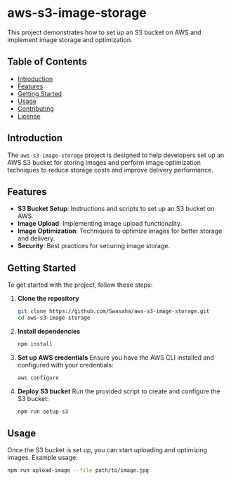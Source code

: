 # aws-s3-image-storage

This project demonstrates how to set up an S3 bucket on AWS and implement image storage and optimization. 

## Table of Contents
- [Introduction](#introduction)
- [Features](#features)
- [Getting Started](#getting-started)
- [Usage](#usage)
- [Contributing](#contributing)
- [License](#license)

## Introduction
The `aws-s3-image-storage` project is designed to help developers set up an AWS S3 bucket for storing images and perform image optimization techniques to reduce storage costs and improve delivery performance.

## Features
- **S3 Bucket Setup**: Instructions and scripts to set up an S3 bucket on AWS.
- **Image Upload**: Implementing image upload functionality.
- **Image Optimization**: Techniques to optimize images for better storage and delivery.
- **Security**: Best practices for securing image storage.

## Getting Started
To get started with the project, follow these steps:

1. **Clone the repository**
    ```bash
    git clone https://github.com/Swasaha/aws-s3-image-storage.git
    cd aws-s3-image-storage
    ```

2. **Install dependencies**
    ```bash
    npm install
    ```

3. **Set up AWS credentials**
    Ensure you have the AWS CLI installed and configured with your credentials:
    ```bash
    aws configure
    ```

4. **Deploy S3 bucket**
    Run the provided script to create and configure the S3 bucket:
    ```bash
    npm run setup-s3
    ```

## Usage
Once the S3 bucket is set up, you can start uploading and optimizing images. Example usage:
```bash
npm run upload-image --file path/to/image.jpg

